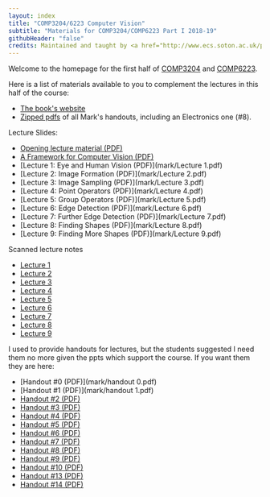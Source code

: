 ```yaml
---
layout: index
title: "COMP3204/6223 Computer Vision"
subtitle: "Materials for COMP3204/COMP6223 Part I 2018-19"
githubHeader: "false"
credits: Maintained and taught by <a href="http://www.ecs.soton.ac.uk/people/msn">Professor Mark Nixon</a>
---
```


Welcome to the homepage for the first half of [COMP3204](https://secure.ecs.soton.ac.uk/module/COMP3204) and [COMP6223](https://secure.ecs.soton.ac.uk/module/COMP6223).

Here is a list of materials available to you to complement the lectures in this half of the course:

* [The book's website](https://secure.ecs.soton.ac.uk/notes/comp3204/marks_book_website/)
* [Zipped pdfs](mark/handouts.pdf) of all Mark's handouts, including an Electronics one (#8).

Lecture Slides:

* [Opening lecture material (PDF)](mark/First%20lecture%20comp%203204.pdf)
* [A Framework for Computer Vision (PDF)](mark/A%20Framework%20for%20Computer%20Vision-i.pdf)
* [Lecture 1: Eye and Human Vision (PDF)](mark/Lecture 1.pdf)
* [Lecture 2: Image Formation (PDF)](mark/Lecture 2.pdf)
* [Lecture 3: Image Sampling (PDF)](mark/Lecture 3.pdf)
* [Lecture 4: Point Operators (PDF)](mark/Lecture 4.pdf)
* [Lecture 5: Group Operators (PDF)](mark/Lecture 5.pdf)
* [Lecture 6: Edge Detection (PDF)](mark/Lecture 6.pdf)
* [Lecture 7: Further Edge Detection (PDF)](mark/Lecture 7.pdf)
* [Lecture 8: Finding Shapes (PDF)](mark/Lecture 8.pdf)
* [Lecture 9: Finding More Shapes (PDF)](mark/Lecture 9.pdf)

Scanned lecture notes

* [Lecture 1](mark/Lecture_1_Human_Vision.pdf)
* [Lecture 2](mark/Lecture_2_Image_formation.pdf)
* [Lecture 3](mark/Lecture_3_DiscreteFT.pdf)
* [Lecture 4](mark/Lecture_4_slides_point_operators.pdf)
* [Lecture 5](mark/Lecture_5_slides_group_operators.pdf)
* [Lecture 6](mark/Lecture_6_slides_edge_detection1.pdf)
* [Lecture 7](mark/Lecture_7_slides_further_edge_det.pdf)
* [Lecture 8](mark/Lecture_8_slides_finding_shapes.pdf)
* [Lecture 9](mark/Lecture_9_slides_finding_more_shapes.pdf)

<!---
* [Lecture 10: xxx (PDF)](mark/Lecture 10.pdf)
* [Lecture 11: xxx (PDF)](mark/Lecture 11.pdf)
* [Lecture 12: xxx (PDF)](mark/Lecture 12.pdf) 
-->

I used to provide handouts for lectures, but the students suggested I need them no more given the ppts which support the course. If you want them they are here:

* [Handout #0 (PDF)](mark/handout 0.pdf)
* [Handout #1 (PDF)](mark/handout 1.pdf)
* [Handout #2 (PDF)](mark/handout2.pdf)
* [Handout #3 (PDF)](mark/handout3.pdf)
* [Handout #4 (PDF)](mark/handout4.pdf)
* [Handout #5 (PDF)](mark/handout5.pdf)
* [Handout #6 (PDF)](mark/handout6.pdf)
* [Handout #7 (PDF)](mark/handout7.pdf)
* [Handout #8 (PDF)](mark/handout8.pdf)
* [Handout #9 (PDF)](mark/handout9.pdf)
* [Handout #10 (PDF)](mark/handout10.pdf)
* [Handout #13 (PDF)](mark/handout13.pdf)
* [Handout #14 (PDF)](mark/handout14.pdf)
 
